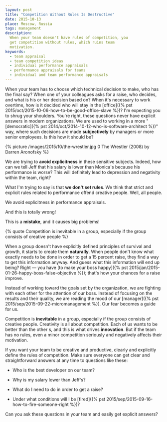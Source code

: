 ```yaml
---
layout: post
title: "Competition Without Rules Is Destructive"
date: 2015-10-13
place: Moscow, Russia
tags: management
description:
  When your team doesn't have rules of competition, you
  get competition without rules, which ruins team
  motivation.
keywords:
  - team appraisal
  - team competition ideas
  - individual performance appraisals
  - performance appraisals for teams
  - individual and team performance appraisals
---
```


When your team has to choose which technical decision to make,
who has the final say? When one of your colleagues asks
for a raise, who decides, and what is his or her decision based on?
When it's necessary to work overtime, how is it decided
who will stay in the [office]({% pst 2015/oct/2015-10-06-how-to-be-good-office-slave %})?
I'm expecting you to shrug your shoulders. You're right, these questions never
have explicit answers in modern organizations. We are used to working
in a more "[democratic]({% pst 2014/oct/2014-10-12-who-is-software-architect %})"
way, where such decisions are made
**subjectively** by managers or more senior employees.
Is this how it should be?

<!--more-->

{% picture /images/2015/10/the-wrestler.jpg 0 The Wrestler (2008) by Darren Aronofsky %}

We are trying to **avoid explicitness** in these sensitive subjects. Indeed,
how can we tell Jeff that his salary is lower than
Monica's because his performance is worse?
This will definitely lead to depression and negativity
within the team, right?

What I'm trying to say is that **we don't set rules**. We think that
strict and explicit rules related to performance
offend creative people. Well, all people.

We avoid explicitness in performance appraisals.

And this is totally wrong!

This is a **mistake**, and it causes big problems!

{% quote Competition is inevitable in a group, especially if the group consists of creative people %}

When a group doesn't have explicitly defined principles of
survival and growth, it starts to create them **naturally**. When
people don't know what exactly needs to be done in order to get
a 15 percent raise, they find a way to get this information anyway. And guess what
this information will end up being? Right &mdash; you have
[to make your boss happy]({% pst 2015/jan/2015-01-26-happy-boss-false-objective %});
that's how your chances for a raise improve.

Instead of working toward the goals set by the organization,
we are fighting with each other for the attention of our boss.
Instead of focusing on the results and their quality, we
are reading the mood of our
[manager]({% pst 2015/sep/2015-09-22-micromanagement %}). Our fear becomes a guide for us.

Competition is **inevitable** in a group, especially if the group consists
of creative people. Creativity is all about competition. Each of us
wants to be better than the other s, and this is what drives **innovation**.
But if the team has no rules, even a minor competition seriously
and negatively affects their motivation.

If you want your team to be creative and productive, clearly and explicitly
define the rules of competition. Make sure everyone can get clear and
straightforward answers at any time to questions like these:

  * Who is the best developer on our team?

  * Why is my salary lower than Jeff's?

  * What do I need to do in order to get a raise?

  * Under what conditions will I be [fired]({% pst 2015/sep/2015-09-16-how-to-fire-someone-right %})?

Can you ask these questions in your team and easily
get explicit answers?
